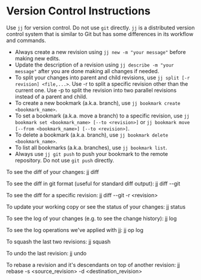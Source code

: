 # Version Control Instructions

Use `jj` for version control. Do not use `git` directly. `jj` is a distributed version control system that is similar to Git but has some differences in its workflow and commands.

- Always create a new revision using `jj new -m "your message"` before making new edits.
- Update the description of a revision using `jj describe -m "your message"` after you are done making all changes if needed.
- To split your changes into parent and child revisions, use `jj split [-r revision] <file,...>`. Use -r to split a specific revision other than the current one. Use -p to split the revision into two parallel revisions instead of a parent and child.
- To create a new bookmark (a.k.a. branch), use `jj bookmark create <bookmark_name>`.
- To set a bookmark (a.k.a. move a branch) to a specific revision, use `jj bookmark set <bookmark_name> [--to <revision>]` or `jj bookmark move [--from <bookmark_name>] [--to <revision>]`.
- To delete a bookmark (a.k.a. branch), use `jj bookmark delete <bookmark_name>`.
- To list all bookmarks (a.k.a. branches), use `jj bookmark list`.
- Always use `jj git push` to push your bookmark to the remote repository. Do not use `git push` directly.

To see the diff of your changes:
jj diff

To see the diff in git format (useful for standard diff output):
jj diff --git

To see the diff for a specific revision:
jj diff --git -r \<revision\>

To update your working copy or see the status of your changes:
jj status

To see the log of your changes (e.g. to see the change history):
jj log

To see the log operations we've applied with jj:
jj op log

To squash the last two revisions:
jj squash

To undo the last revision:
jj undo

To rebase a revision and it's descendants on top of another revision:
jj rebase -s \<source_revision> -d \<destination_revision>
